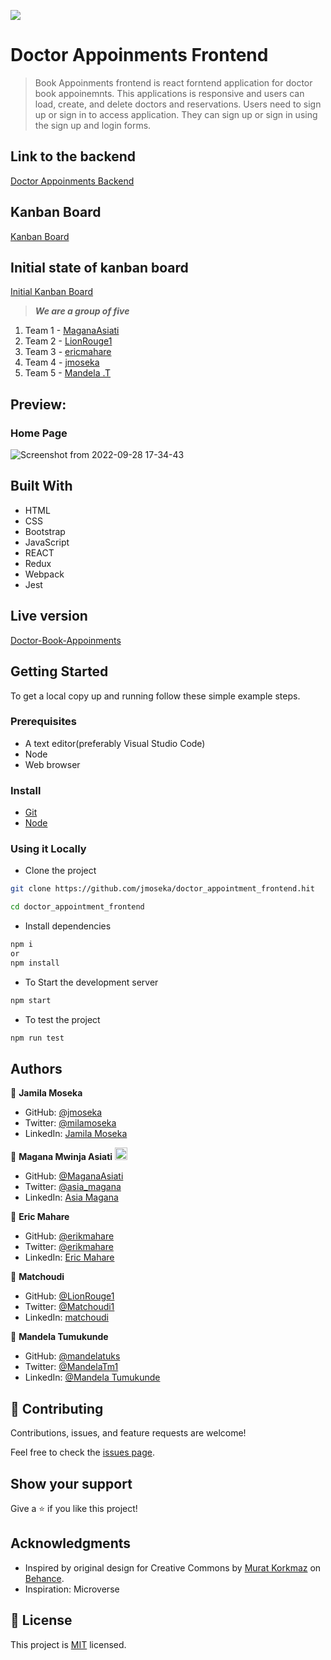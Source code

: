 ![](https://img.shields.io/badge/thecodechaser-blueviolet)

# Doctor Appoinments Frontend

> Book Appoinments frontend is react forntend application for doctor book appoinemnts. This applications is responsive and users can load, create, and delete doctors and reservations. Users need to sign up or sign in to access application. They can sign up or sign in using the sign up and login forms.

## Link to the backend

[Doctor Appoinments Backend](https://github.com/MaganaAsiati/doctor_appointment_backend)

## Kanban Board
[Kanban Board](https://github.com/users/MaganaAsiati/projects/6/views/1)

## Initial state of kanban board
[Initial Kanban Board](https://user-images.githubusercontent.com/95297251/190628162-9c3baadb-4883-47ff-9f91-f56be1fb6965.png)

> ***We are a group of five***
1. Team 1 - [MaganaAsiati](https://github.com/MaganaAsiati)
2. Team 2 - [LionRouge1](https://github.com/LionRouge1)
3. Team 3 - [ericmahare](https://github.com/ericmahare)
4. Team 4 - [jmoseka](https://github.com/jmoseka)
5. Team 5 - [Mandela .T](https://github.com/mandelatuks )

## Preview:

### Home Page

![Screenshot from 2022-09-28 17-34-43](https://user-images.githubusercontent.com/38649067/192822556-ee1d7ac1-7af8-4ce6-a68d-7a71edea9890.png)


## Built With

- HTML
- CSS
- Bootstrap
- JavaScript
- REACT
- Redux
- Webpack
- Jest

## Live version

[Doctor-Book-Appoinments]()

## Getting Started

To get a local copy up and running follow these simple example steps.

### Prerequisites
- A text editor(preferably Visual Studio Code)
- Node
- Web browser

### Install
- [Git](https://git-scm.com/downloads)
- [Node](https://nodejs.org/en/download/)

### Using it Locally

- Clone the project

```bash 
git clone https://github.com/jmoseka/doctor_appointment_frontend.hit

cd doctor_appointment_frontend
```

- Install dependencies

```bash
npm i 
or
npm install
```
- To Start the development server
```bash
npm start
```

- To test the project
```bash
npm run test
```

## Authors
👤 **Jamila Moseka**

- GitHub: [@jmoseka](https://github.com/jmoseka)
- Twitter: [@milamoseka](https://twitter.com/milamoseka)
- LinkedIn: [Jamila Moseka](https://linkedin.com/in/jamila-moseka)


:bust_in_silhouette: **Magana Mwinja Asiati** 
<img src="https://emojis.slackmojis.com/emojis/images/1531849430/4246/blob-sunglasses.gif?1531849430" width="20"/>

- GitHub: [@MaganaAsiati ](https://github.com/MaganaAsiati)
- Twitter: [@asia_magana](https://twitter.com/asia_magana)
- LinkedIn: [Asia Magana](https://www.linkedin.com/in/asia-magana-60b451200/) 

:bust_in_silhouette: **Eric Mahare** 
- GitHub: [@erikmahare](https://github.com/ericmahare) 
- Twitter: [@erikmahare](https://twitter.com/erikmahare) 
- LinkedIn: [Eric Mahare](https://www.linkedin.com/in/eric-mahare-358944183/) 

:bust_in_silhouette: **Matchoudi**

- GitHub: [@LionRouge1](https://github.com/LionRouge1)
- Twitter: [@Matchoudi1](https://twitter.com/Matchoudi1)
- LinkedIn: [matchoudi](https://linkedin.com/in/matchoudi) 

👤 **Mandela Tumukunde**

- GitHub: [@mandelatuks](https://github.com/mandelatuks)
- Twitter: [@MandelaTm1](https://twitter.com/MandelaTm1)
- LinkedIn: [@Mandela Tumukunde](https://www.linkedin.com/in/mandela-tumukunde-794755194/)


## 🤝 Contributing

Contributions, issues, and feature requests are welcome!

Feel free to check the [issues page](https://github.com/jmoseka/doctor_appointment_frontend/issues).

## Show your support

Give a ⭐️ if you like this project!

## Acknowledgments

- Inspired by original design for Creative Commons by [Murat Korkmaz](https://www.behance.net/muratk) on [Behance](https://www.behance.net/gallery/26425031/Vespa-Responsive-Redesign).
- Inspiration: Microverse

## 📝 License

This project is [MIT](./LICENSE.md) licensed.
